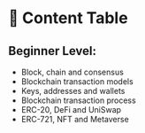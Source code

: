 # 📑 Content Table

## Beginner Level:

* Block, chain and consensus
* Blockchain transaction models
* Keys, addresses and wallets
* Blockchain transaction process
* ERC-20, DeFi and UniSwap
* ERC-721, NFT and Metaverse
